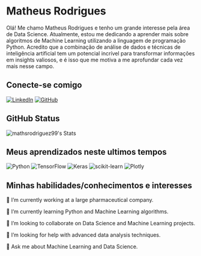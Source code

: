 # Matheus Rodrigues
Olá! Me chamo Matheus Rodrigues e tenho um grande interesse pela área de Data Science. Atualmente, estou me dedicando a aprender mais sobre algoritmos de Machine Learning utilizando a linguagem de programação Python. Acredito que a combinação de análise de dados e técnicas de inteligência artificial tem um potencial incrível para transformar informações em insights valiosos, e é isso que me motiva a me aprofundar cada vez mais nesse campo.

## Conecte-se comigo
[![LinkedIn](https://img.shields.io/badge/LinkedIn-0077B5?style=for-the-badge&logo=linkedin&logoColor=white)](https://www.linkedin.com/in/matheus-rodrigues-0bbb53191/)
[![GitHub](https://img.shields.io/badge/GitHub-100000?style=for-the-badge&logo=github&logoColor=white)](https://github.com/mathsrodriguez99)

## GitHub Status
![mathsrodriguez99's Stats](https://github-readme-stats.vercel.app/api?username=mathsrodriguez99&theme=highcontrast&show_icons=true&hide_border=true&count_private=true)

## Meus aprendizados neste ultimos tempos
![Python](https://img.shields.io/badge/python-3670A0?style=for-the-badge&logo=python&logoColor=ffdd54)
![TensorFlow](https://img.shields.io/badge/TensorFlow-%23FF6F00.svg?style=for-the-badge&logo=TensorFlow&logoColor=white)
![Keras](https://img.shields.io/badge/Keras-%23D00000.svg?style=for-the-badge&logo=Keras&logoColor=white)
![scikit-learn](https://img.shields.io/badge/scikit--learn-%23F7931E.svg?style=for-the-badge&logo=scikit-learn&logoColor=white)
![Plotly](https://img.shields.io/badge/Plotly-%233F4F75.svg?style=for-the-badge&logo=plotly&logoColor=white)

## Minhas habilidades/conhecimentos e interesses
🔭 I’m currently working at a large pharmaceutical company.

🌱 I’m currently learning Python and Machine Learning algorithms.

👯 I’m looking to collaborate on Data Science and Machine Learning projects.

🤔 I’m looking for help with advanced data analysis techniques.

💬 Ask me about Machine Learning and Data Science.

